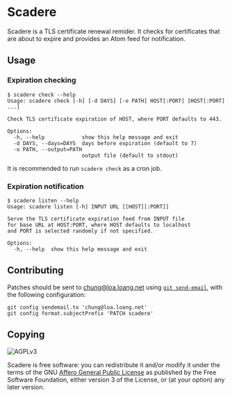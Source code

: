 # Scadere

Scadere is a TLS certificate renewal remider.  It checks for certificates
that are about to expire and provides an Atom feed for notification.

## Usage

### Expiration checking

```console
$ scadere check --help
Usage: scadere check [-h] [-d DAYS] [-o PATH] HOST[:PORT] [HOST[:PORT] ...]

Check TLS certificate expiration of HOST, where PORT defaults to 443.

Options:
  -h, --help            show this help message and exit
  -d DAYS, --days=DAYS  days before expiration (default to 7)
  -o PATH, --output=PATH
                        output file (default to stdout)
```

It is recommended to run `scadere check` as a cron job.

### Expiration notification

```console
$ scadere listen --help
Usage: scadere listen [-h] INPUT URL [[HOST][:PORT]]

Serve the TLS certificate expiration feed from INPUT file
for base URL at HOST:PORT, where HOST defaults to localhost
and PORT is selected randomly if not specified.

Options:
  -h, --help  show this help message and exit
```

## Contributing

Patches should be sent to [chung@loa.loang.net][loang mailing list]
using [`git send-email`][git send-email], with the following configuration:

    git config sendemail.to 'chung@loa.loang.net'
    git config format.subjectPrefix 'PATCH scadere'

## Copying

![AGPLv3](https://www.gnu.org/graphics/agplv3-155x51.png)

Scadere is free software: you can redistribute it and/or modify it
under the terms of the GNU [Affero General Public License][agplv3] as
published by the Free Software Foundation, either version 3 of the License,
or (at your option) any later version.

[loang mailing list]: https://loa.loang.net/chung
[git send-email]: https://git-send-email.io
[agplv3]: https://www.gnu.org/licenses/agpl-3.0.html
